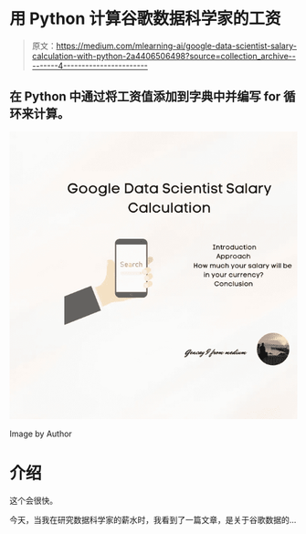 # 用 Python 计算谷歌数据科学家的工资

> 原文：<https://medium.com/mlearning-ai/google-data-scientist-salary-calculation-with-python-2a4406506498?source=collection_archive---------4----------------------->

## 在 Python 中通过将工资值添加到字典中并编写 for 循环来计算。

![](img/5d2a93828e29b61ecdca63bbb255e9ce.png)

Image by Author

# 介绍

这个会很快。

今天，当我在研究数据科学家的薪水时，我看到了一篇文章，是关于谷歌数据的…